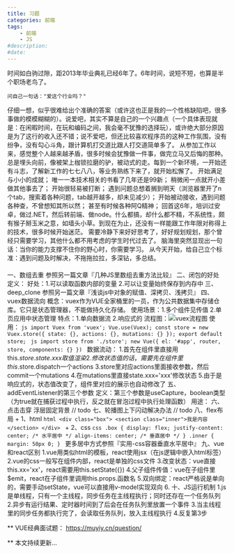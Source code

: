 ```yaml
---
title: 习题
categories: 前端
tags: 
    - 前端
    - JS
#description: 
#date: 
---
```


时间如白驹过隙，距2013年毕业典礼已经6年了。6年时间，说短不短，也算是半个职场老鸟了。
<!-- more -->
    问自己一句话："爱这个行业吗？"
仔细一想，似乎很难给出个准确的答案（或许这也正是我的一个性格缺陷吧，很多事做的模模糊糊的）。说爱吧，其实不算是自己的一个兴趣点（一个具体表现就是：在闲暇时间，在玩和编码之间，我会毫不犹豫的选择玩），或许绝大部分原因是为了这行的收入还不错；说不爱吧，但还比较喜欢程序员的这种工作氛围，没有纷争，没有勾心斗角，跟计算机打交道比跟人打交道简单多了。
    从参加工作以来，感觉整个人越来越矛盾，很多时候会犹豫做一件事，做完立马又后悔的那种。
总是埋头向前，像被架上枷锁拉磨的驴，被动式的走。每到一个新环境，一开始还有斗志，了解新工作的七七八八，等业务熟练下来了，就开始松懈了。
    开始满足与小小的成就；
    唯一一本技术相关的书看了几年还是99新；
    稍微闲一点就开小差做其他事去了；
    开始很轻易被打断；
    遇到问题总想着搁到明天（浏览器里开了n个tab，搜索着各种问题，tab越开越多，却未见减少）；
    开始被动接收，遇到问题各种查，不曾想知其所以然；
    甚至有时候各种阿Q精神；
回首这6年，培训过安卓，做过.NET，然后转前端、做node。什么都搞，却什么都不精，不系统性，颇有猴子掰玉米之意，如墙头小草。到现在为止，还没有一样能跟工作年限对称得上的技术，很多时候开始迷茫。
需要冷静下来好好思考了，好好规划规划，那个曾经只需要学习，其他什么都不用考虑的学生时代过去了。
脑海里突然显现出一句话：当你的能力支撑不住你的野心时，你需要学习。
从今天开始，给自己立个标准：遇到问题及时解决，不拖拖拉拉，多深钻，多总结。

####
一、数组去重
    参照另一篇文章『几种JS里数组去重方法比较』
二、闭包的好处
    定义：
    好处：1.可以读取函数内部的变量    2.可以让变量始终保存到内存中
三、deep_clone
    参照另一篇文章『浅谈js中对象的赋值、深拷贝、浅拷贝』
四、vuex数据流向
    概念：vuex作为VUE全家桶里的一员，作为公共数据集中存储仓库。它只是状态管理器，不能做持久化存储。
    使用场景：1.多个组件见传值    2.单页应用中状态管理
    特点：1.单向数据流    2.响应式的
    流程图：<img src="https://img2018.cnblogs.com/blog/1581023/201902/1581023-20190222191642909-1072295625.png" alt="vuex流程图" title="vuex流程图">
    使用：
    ```js
    import Vuex from 'vuex';
    Vue.use(Vuex);
    const store = new Vuex.store({
        state: {},
        actions: {},
        mutations: {}
    });
    export default store;
    ```
    ```js
    import store from './store';
    new Vue({
        el: '#app',
        router,
        store,
        components: {}
    })
    ```
    数据流动：
        1.首先在组件里直接用this.$store.state.xxx取值渲染
        2.修改状态值的话，需要先在组件里this.$store.dispatch一个actions
        3.store里对应actions里面接收参数，然后commit一个mutations
        4.在mutations里直接state.xxx='xxx'修改状态
        5.由于是响应式的，状态值改变了，组件里对应的展示也自动修改了
五、addEventListener的第三个参数
    定义：第三个参数是useCapture，boolean类型（为true就在捕获过程中执行，反之就在冒泡过程中执行处理函数）
    用途：
六、点击击穿  浮层固定背景
    // todo
七、轮播图上下闪动解决办法
    // todo
八、flex布局
    + 1、html
    ```html
    <div class="box">
         <section class="inner">我是内容</section>
    </div>
    ```
    + 2、css
    ```css
    .box {
        display: flex;
        justify-content: center; /* 水平居中 */
        align-items: center; /* 垂直居中 */
    }
    .inner {
        margin: 50px 0;
    }
    ```
    更多居中方式参照『实用-css容器垂直水平居中』
九、vue和react区别
    1.vue用类似html的模板，react使用jsx（在js逻辑中嵌入html标签）
    2.vue的css一般写在组件内部，react是单独的css文件
    3.改变状态：vue直接this.xx='xx'，react需要用this.setState({})
    4.父子组件传值：vue在子组件里$emit，react在子组件里调用this.props.函数名
    5.双向绑定：react严格说是单向的，需要手动setState，vue可以直接用v-model实现双向
    6.
十、JS运行机制
    1.js是单线程，只有一个主线程，同步任务在主线程执行；同时还存在一个任务队列
    2.异步有运行结果、定时器时间到了后会在任务队列里放置一个事件
    3.当主线程里的同步任务都执行完了，会读取任务队列，放入主线程执行
    4.反复第3步

** VUE经典面试题： https://muyiy.cn/question/

** 本文持续更新...
